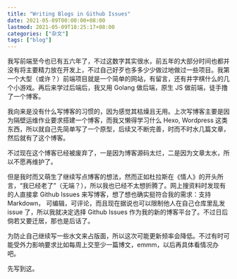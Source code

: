 ```yaml
---
title: "Writing Blogs in Github Issues"
date: 2021-05-09T00:00:00+08:00
lastmod: 2021-05-09T18:25:17+08:00
categories: ["杂文"]
tags: ["blog"]
---
```


我写前端至今也已有五六年了，不过这数字其实很水，前五年的大部分时间也都并没有将主要精力放在开发上，不过自己好歹也多多少少做过地做过一些项目。我第一个大型（或许？）前端项目就是一个简单的网站，有留言，还有井字棋什么的几个小游戏。再后来学过后端后，我又用 Golang 做后端，原生 JS 做前端，徒手撸了一个博客。

我向来是没有什么写博客的习惯的，因为感觉其枯燥且无用。上次写博客主要是因为隔壁运维作业要求搭建一个博客，而我又懒得学习什么 Hexo, Wordpress 这类东西，所以就自己先简单写了一个原型，后续又不断完善，时而不时水几篇文章，然后就有了这个博客。

不过现在这个博客已经被废弃了，一是因为博客源码太烂，二是因为文章太水，所以不愿再维护了。

但是我时而又萌生了继续写点博客的想法，然而正如杜拉斯在《情人》的开头所言，“我已经老了”（无端？），所以我也已经不太想折腾了。网上搜资料时发现有的人直接拿 Github Issues 来写博客，想了想也确实挺符合我的需求：支持 Markdown， 可编辑，可评论，而且现在据说也可以限制他人在自己仓库里乱发 issue 了，所以我就决定选择 Github Issues 作为我的新的博客平台了。不过日后倘若又要迁居，那也是后话了。

为防止自己继续写一些水文来占版面，所以这次可能更新频率会降低。不过有时可能受外力影响要求比如每周上交至少一篇博文，emmm，以后再具体看情况办吧。

先写到这。